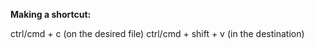 **Making a shortcut:**

ctrl/cmd + c (on the desired file)
ctrl/cmd + shift + v (in the destination)

